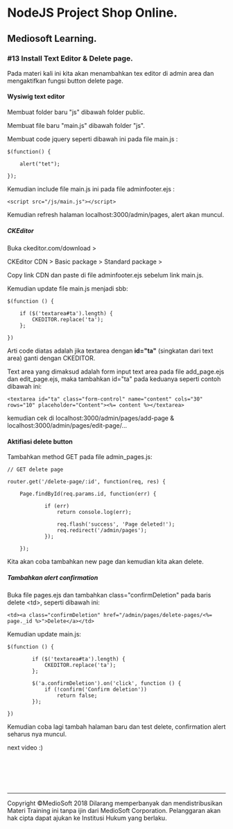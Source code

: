 # NodeJS Project Shop Online.

## Mediosoft Learning.

### #13 Install Text Editor & Delete page.

Pada materi kali ini kita akan menambahkan tex editor di admin area dan mengaktifkan fungsi button delete page.

#### Wysiwig text editor

Membuat folder baru "js" dibawah folder public.

Membuat file baru "main.js" dibawah folder "js".

Membuat code jquery seperti dibawah ini pada file main.js :

	$(function() {
	
		alert("tet");
	
	});
	
Kemudian include file main.js ini pada file adminfooter.ejs :	
	
	<script src="/js/main.js"></script>

Kemudian refresh halaman localhost:3000/admin/pages, alert akan muncul.

##### CKEditor

Buka ckeditor.com/download >

CKEditor CDN > Basic package > Standard package >

Copy link CDN dan paste di file adminfooter.ejs sebelum link main.js.

Kemudian update file main.js menjadi sbb:

	$(function () {
	
		if ($('textarea#ta').length) {
			CKEDITOR.replace('ta');
		};
		
	})
	
Arti code diatas adalah jika textarea dengan **id="ta"** (singkatan dari text area) ganti dengan CKEDITOR.

Text area yang dimaksud adalah form input text area pada file add_page.ejs dan edit_page.ejs, maka tambahkan id="ta" pada keduanya seperti contoh dibawah ini:

	<textarea id="ta" class="form-control" name="content" cols="30" rows="10" placeholder="Content"><%= content %></textarea>

kemudian cek di localhost:3000/admin/pages/add-page & localhost:3000/admin/pages/edit-page/...

#### Aktifiasi delete button

Tambahkan method GET pada file admin_pages.js:

	// GET delete page

	router.get('/delete-page/:id', function(req, res) {

		Page.findById(req.params.id, function(err) {
			
				if (err)
					return console.log(err);

					req.flash('success', 'Page deleted!');
					req.redirect('/admin/pages');
				});
			
		});

Kita akan coba tambahkan new page dan kemudian kita akan delete.

##### Tambahkan alert confirmation

Buka file pages.ejs dan tambahkan class="confirmDeletion" pada baris delete &lt;td&gt;, seperti dibawah ini:

	<td><a class="confirmDeletion" href="/admin/pages/delete-pages/<%= page._id %>">Delete</a></td>

Kemudian update main.js:
	
	$(function () {
	
			if ($('textarea#ta').length) {
				CKEDITOR.replace('ta');
			};
			
			$('a.confirmDeletion').on('click', function () {
				if (!confirm('Confirm deletion'))
					return false;
			});
		
	})
	
Kemudian coba lagi tambah halaman baru dan test delete, confirmation alert seharus nya muncul.	
	
next video :)





















<br><br><br><br>

---
Copyright &copy;MedioSoft 2018 
Dilarang memperbanyak dan mendistribusikan Materi Training ini tanpa ijin dari MedioSoft Corporation. Pelanggaran akan hak cipta dapat ajukan ke Institusi Hukum yang berlaku.